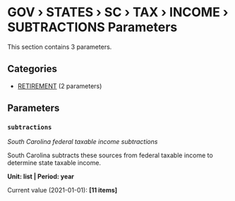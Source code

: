 # GOV › STATES › SC › TAX › INCOME › SUBTRACTIONS Parameters

This section contains 3 parameters.

## Categories

- [RETIREMENT](retirement/index.md) (2 parameters)

## Parameters

### `subtractions`
*South Carolina federal taxable income subtractions*

South Carolina subtracts these sources from federal taxable income to determine state taxable income.

**Unit: list | Period: year**

Current value (2021-01-01): **[11 items]**

